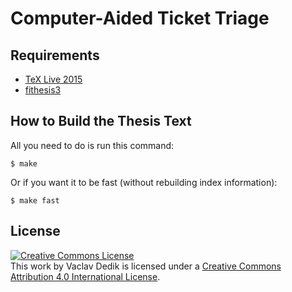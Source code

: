 Computer-Aided Ticket Triage
===========

Requirements
------------

 * [TeX Live 2015](https://www.tug.org/texlive/)
 * [fithesis3](https://github.com/Witiko/fithesis3)

How to Build the Thesis Text
----------------------------

All you need to do is run this command:

    $ make

Or if you want it to be fast (without rebuilding index information):

    $ make fast

License
-------
<a rel="license" href="http://creativecommons.org/licenses/by/4.0/"><img alt="Creative Commons License" style="border-width:0" src="https://i.creativecommons.org/l/by/4.0/88x31.png" /></a><br />This <span xmlns:dct="http://purl.org/dc/terms/" href="http://purl.org/dc/dcmitype/Text" rel="dct:type">work</span> by <span xmlns:cc="http://creativecommons.org/ns#" property="cc:attributionName">Vaclav Dedik</span> is licensed under a <a rel="license" href="http://creativecommons.org/licenses/by/4.0/">Creative Commons Attribution 4.0 International License</a>.
